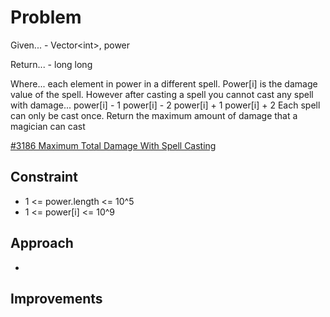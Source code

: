 
# Problem
Given...
    - Vector\<int>, power

Return...
    - long long

Where...
each element in power in a different spell. Power\[i] is the damage value of the
spell. However after casting a spell you cannot cast any spell with damage...
power\[i] - 1
power\[i] - 2
power\[i] + 1
power\[i] + 2
Each spell can only be cast once.
Return the maximum amount of damage that a magician can cast

[\#3186 Maximum Total Damage With Spell Casting](https://leetcode.com/problems/maximum-total-damage-with-spell-casting/description/?envType=daily-question&envId=2025-10-11)

## Constraint
- 1 <= power.length <= 10^5
- 1 <= power\[i] <= 10^9

## Approach
-

## Improvements

